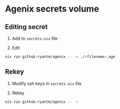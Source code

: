 # Agenix secrets volume

## Editing secret

1. Add to `secrets.nix` file

2. Edit

```bash
nix run github:ryantm/agenix -- -e ./<filename>.age
```

## Rekey

1. Modify ssh keys in `secrets.nix` file

2. Rekey

```bash
nix run github:ryantm/agenix -- -r
```

